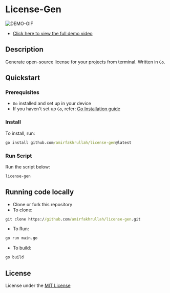 # License-Gen

![DEMO-GIF](https://media.giphy.com/media/UQF9GfQfrM3EzzNQpj/giphy.gif)

- [Click here to view the full demo video](https://www.youtube.com/watch?v=Kua58jNqz0k)

## Description

Generate open-source license for your projects from terminal. Written in `Go`.

## Quickstart

### Prerequisites

- `Go` installed and set up in your device
- If you haven't set up `Go`, refer: [Go Installation guide](https://go.dev/doc/install)

### Install

To install, run:

```cmd
go install github.com/amirfakhrullah/license-gen@latest
```

### Run Script

Run the script below:

```cmd
license-gen
```

## Running code locally

- Clone or fork this repository
- To clone:

```cmd
git clone https://github.com/amirfakhrullah/license-gen.git
```

- To Run:

```cmd
go run main.go
```

- To build:

```cmd
go build
```

## License

License under the [MIT License](./LICENSE)

